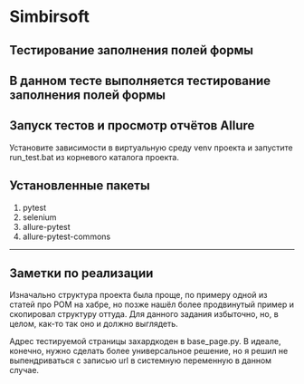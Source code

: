 # Simbirsoft
<h2>Тестирование заполнения полей формы</h2>

<h2>В данном тесте выполняется тестирование заполнения полей формы</h2>

<h2>Запуск тестов и просмотр отчётов Allure</h2>
Установите зависимости в виртуальную среду venv проекта и запустите run_test.bat из корневого каталога проекта. 

<h2>Установленные пакеты</h2>

1. pytest 
2. selenium
3. allure-pytest 
4. allure-pytest-commons


_______________________________________________
<h2>Заметки по реализации</h2>
Изначально структура проекта была проще, по примеру одной из статей про POM на хабре, но позже нашёл более продвинутый пример и скопировал структуру оттуда. 
Для данного задания избыточно, но, в целом, как-то так оно и должно выглядеть.

Адрес тестируемой страницы захардкоден в base_page.py. В идеале, конечно, нужно сделать более универсальное решение, но я решил не выпендриваться с записью url в системную переменную в данном случае.


